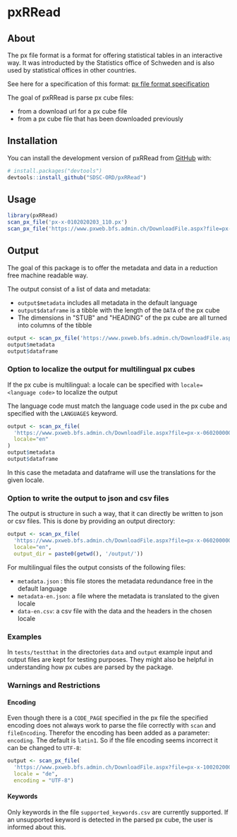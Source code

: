 
# pxRRead

<!-- badges: start -->
<!-- badges: end -->

## About

The px file format is a format for offering statistical tables
in an interactive way. It was introducted by the Statistics office of Schweden and
is also used by statistical offices in other countries.

See here for a specification of this format: [px file format specification](https://www.scb.se/en/services/statistical-programs-for-px-files/px-file-format/)

The goal of pxRRead is parse px cube files:
- from a download url for a px cube file
- from a px cube file that has been downloaded previously

## Installation

You can install the development version of pxRRead from [GitHub](https://github.com/) with:

``` r
# install.packages("devtools")
devtools::install_github("SDSC-ORD/pxRRead")
```

## Usage

``` r
library(pxRRead)
scan_px_file('px-x-0102020203_110.px')
scan_px_file('https://www.pxweb.bfs.admin.ch/DownloadFile.aspx?file=px-x-0602000000_107')
```

## Output

The goal of this package is to offer the metadata and data in a reduction free machine readable
way.

The output consist of a list of data and metadata:
- `output$metadata` includes all metadata in the default language
- `output$dataframe` is a tibble with the length of the `DATA` of the px cube 
- The dimensions in "STUB" and "HEADING" of the px cube are all turned into columns of the tibble

``` r
output <- scan_px_file('https://www.pxweb.bfs.admin.ch/DownloadFile.aspx?file=px-x-0602000000_107')
output$metadata
output$dataframe
```

### Option to localize the output for multilingual px cubes

If the px cube is multilingual: a locale can be specified with `locale=<language code>` to
localize the output

The language code must match the language code used in the px cube and specified with the 
`LANGUAGES` keyword. 

``` r
output <- scan_px_file(
  'https://www.pxweb.bfs.admin.ch/DownloadFile.aspx?file=px-x-0602000000_107',
  locale="en"
)
output$metadata
output$dataframe
```

In this case the metadata and dataframe will use the translations for the given locale.

### Option to write the output to json and csv files

The output is structure in such a way, that it can directly be written to json or csv files.
This is done by providing an output directory: 

``` r
output <- scan_px_file(
  'https://www.pxweb.bfs.admin.ch/DownloadFile.aspx?file=px-x-0602000000_107',
  locale="en",
  output_dir = paste0(getwd(), '/output/'))
```

For multilingual files the output consists of the following files:

- `metadata.json` : this file stores the metadata redundance free in the default language
- `metadata-en.json`: a file where the metadata is translated to the given locale
- `data-en.csv`: a csv file with the data and the headers in the chosen locale

### Examples

In `tests/testthat` in the directories `data` and `output` example input and 
output files are kept for testing purposes. They might also be helpful in understanding 
how px cubes are parsed by the package.

### Warnings and Restrictions

#### Encoding

Even though there is a `CODE_PAGE` specified in the px file the specified encoding
does not always work to parse the file correctly with `scan` and `fileEncoding`.
Therefor the encoding has been added as a parameter: `encoding`. The default is 
`latin1`. So if the file encoding seems incorrect it can be changed to `UTF-8`:

``` r
output <- scan_px_file(
  'https://www.pxweb.bfs.admin.ch/DownloadFile.aspx?file=px-x-1002020000_101',
  locale = "de",
  encoding = "UTF-8")
```

#### Keywords

Only keywords in the file `supported_keywords.csv` are currently supported.
If an unsupported keyword is detected in the parsed px cube, the user is informed about this.
